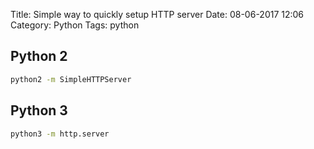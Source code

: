 Title: Simple way to quickly setup HTTP server
Date: 08-06-2017 12:06
Category: Python
Tags: python

## Python 2

```bash
python2 -m SimpleHTTPServer
```

## Python 3

```bash
python3 -m http.server
```

